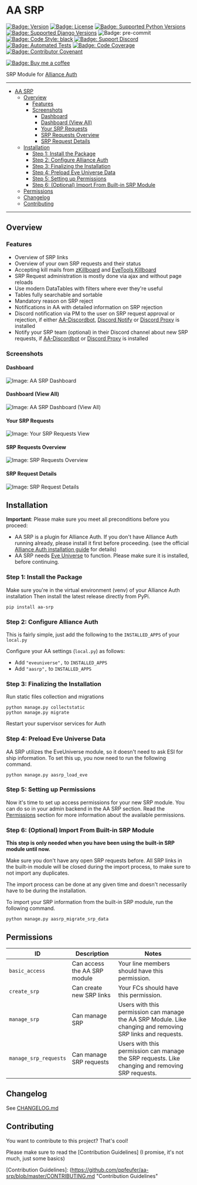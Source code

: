 # AA SRP

[![Badge: Version]][AA SRP on Pypi]
[![Badge: License]][AA SRP License]
[![Badge: Supported Python Versions]][AA SRP on Pypi]
[![Badge: Supported Django Versions]][AA SRP on Pypi]
![Badge: pre-commit]
[![Badge: Code Style: black]][black code formatter documentation]
[![Badge: Support Discord]][Support Discord]
[![Badge: Automated Tests]][Automated Tests on GitHub]
[![Badge: Code Coverage]][AA SRP on Codecov]
[![Badge: Contributor Covenant]][Code of Conduct]

[![Badge: Buy me a coffee]][ppfeufer on ko-fi]

SRP Module for [Alliance Auth]


---

<!-- TOC -->
* [AA SRP](#aa-srp)
  * [Overview](#overview)
    * [Features](#features)
    * [Screenshots](#screenshots)
      * [Dashboard](#dashboard)
      * [Dashboard (View All)](#dashboard-view-all)
      * [Your SRP Requests](#your-srp-requests)
      * [SRP Requests Overview](#srp-requests-overview)
      * [SRP Request Details](#srp-request-details)
  * [Installation](#installation)
    * [Step 1: Install the Package](#step-1-install-the-package)
    * [Step 2: Configure Alliance Auth](#step-2-configure-alliance-auth)
    * [Step 3: Finalizing the Installation](#step-3-finalizing-the-installation)
    * [Step 4: Preload Eve Universe Data](#step-4-preload-eve-universe-data)
    * [Step 5: Setting up Permissions](#step-5-setting-up-permissions)
    * [Step 6: (Optional) Import From Built-in SRP Module](#step-6-optional-import-from-built-in-srp-module)
  * [Permissions](#permissions)
  * [Changelog](#changelog)
  * [Contributing](#contributing)
<!-- TOC -->

---


## Overview

### Features

- Overview of SRP links
- Overview of your own SRP requests and their status
- Accepting kill mails from [zKillboard] and [EveTools Killboard]
- SRP Request administration is mostly done via ajax and without page reloads
- Use modern DataTables with filters where ever they're useful
- Tables fully searchable and sortable
- Mandatory reason on SRP reject
- Notifications in AA with detailed information on SRP rejection
- Discord notification via PM to the user on SRP request approval or rejection, if
  either [AA-Discordbot], [Discord Notify] or [Discord Proxy] is installed
- Notify your SRP team (optional) in their Discord channel about new SRP requests, if
  [AA-Discordbot] or [Discord Proxy] is installed


### Screenshots

#### Dashboard

![Image: AA SRP Dashboard]


#### Dashboard (View All)

![Image: AA SRP Dashboard (View All)]


#### Your SRP Requests

![Image: Your SRP Requests View]


#### SRP Requests Overview

![Image: SRP Requests Overview]


#### SRP Request Details

![Image: SRP Request Details]


## Installation

**Important**: Please make sure you meet all preconditions before you proceed:

- AA SRP is a plugin for Alliance Auth. If you don't have Alliance Auth running
  already, please install it first before proceeding. (see the official
  [Alliance Auth installation guide] for details)
- AA SRP needs [Eve Universe] to function. Please make sure it is installed, before
  continuing.


### Step 1: Install the Package

Make sure you're in the virtual environment (venv) of your Alliance Auth
installation Then install the latest release directly from PyPi.

```shell
pip install aa-srp
```


### Step 2: Configure Alliance Auth

This is fairly simple, just add the following to the `INSTALLED_APPS` of your `local.py`

Configure your AA settings (`local.py`) as follows:

- Add `"eveuniverse",` to `INSTALLED_APPS`
- Add `"aasrp",` to `INSTALLED_APPS`


### Step 3: Finalizing the Installation

Run static files collection and migrations

```shell
python manage.py collectstatic
python manage.py migrate
```

Restart your supervisor services for Auth


### Step 4: Preload Eve Universe Data

AA SRP utilizes the EveUniverse module, so it doesn't need to ask ESI for ship
information. To set this up, you now need to run the following command.

```shell
python manage.py aasrp_load_eve
```

### Step 5: Setting up Permissions

Now it's time to set up access permissions for your new SRP module. You can do so in
your admin backend in the AA SRP section. Read the [Permissions](#permissions)
section for more information about the available permissions.


### Step 6: (Optional) Import From Built-in SRP Module

**This step is only needed when you have been using the built-in SRP module until now.**

Make sure you don't have any open SRP requests before. All SRP links in the built-in
module will be closed during the import process, to make sure to not import any
duplicates.

The import process can be done at any given time and doesn't necessarily have to be
during the installation.

To import your SRP information from the built-in SRP module, run the following command.

```shell
python manage.py aasrp_migrate_srp_data
```


## Permissions

| ID                    | Description                  | Notes                                                                                                       |
|-----------------------|------------------------------|-------------------------------------------------------------------------------------------------------------|
| `basic_access`        | Can access the AA SRP module | Your line members should have this permission.                                                              |
| `create_srp`          | Can create new SRP links     | Your FCs should have this permission.                                                                       |
| `manage_srp`          | Can manage SRP               | Users with this permission can manage the AA SRP Module. Like changing and removing SRP links and requests. |
| `manage_srp_requests` | Can manage SRP requests      | Users with this permission can manage the SRP requests. Like changing and removing SRP requests.            |


## Changelog

See [CHANGELOG.md]


## Contributing

You want to contribute to this project? That's cool!

Please make sure to read the [Contribution Guidelines] (I promise, it's not much,
just some basics)


<!-- Images -->
[Badge: Version]: https://img.shields.io/pypi/v/aa-srp?label=release "Version"
[Badge: License]: https://img.shields.io/github/license/ppfeufer/aa-srp "License"
[Badge: Supported Python Versions]: https://img.shields.io/pypi/pyversions/aa-srp "Supported Python Versions"
[Badge: Supported Django Versions]: https://img.shields.io/pypi/djversions/aa-srp?label=django "Supported Django Versions"
[Badge: pre-commit]: https://img.shields.io/badge/pre--commit-enabled-brightgreen?logo=pre-commit&logoColor=white "pre-commit"
[Badge: Code Style: black]: https://img.shields.io/badge/code%20style-black-000000.svg "Code Style: black"
[Badge: Support Discord]: https://img.shields.io/discord/790364535294132234?label=discord "Support Discord"
[Badge: Automated Tests]: https://github.com/ppfeufer/aa-srp/actions/workflows/automated-checks.yml/badge.svg "Automated Tests"
[Badge: Code Coverage]: https://codecov.io/gh/ppfeufer/aa-srp/branch/master/graph/badge.svg "Code Coverage"
[Badge: Contributor Covenant]: https://img.shields.io/badge/Contributor%20Covenant-2.1-4baaaa.svg "Contributor Covenant"
[Badge: Buy me a coffee]: https://ko-fi.com/img/githubbutton_sm.svg "Buy me a coffee"

[Image: AA SRP Dashboard]: https://raw.githubusercontent.com/ppfeufer/aa-srp/master/aasrp/docs/screenshots/aa-srp-dashboard.jpg "AA SRP Dashboard"
[Image: AA SRP Dashboard (View All)]: https://raw.githubusercontent.com/ppfeufer/aa-srp/master/aasrp/docs/screenshots/aa-srp-dashboard-view-all.jpg "AA SRP Dashboard (View All)"
[Image: Your SRP Requests View]: https://raw.githubusercontent.com/ppfeufer/aa-srp/master/aasrp/docs/screenshots/aa-srp-your-requests.jpg "Your SRP Requests View"
[Image: SRP Requests Overview]: https://raw.githubusercontent.com/ppfeufer/aa-srp/master/aasrp/docs/screenshots/aa-srp-requests-overview.jpg "SRP Requests Overview"
[Image: SRP Request Details]: https://raw.githubusercontent.com/ppfeufer/aa-srp/master/aasrp/docs/screenshots/aa-srp-request-details.jpg "SRP Request Details"

<!-- Links -->
[AA SRP on Pypi]: https://pypi.org/project/aa-srp/
[AA SRP on Codecov]: https://codecov.io/gh/ppfeufer/aa-srp
[AA SRP License]: https://github.com/ppfeufer/aa-srp/blob/master/LICENSE
[black code formatter documentation]: http://black.readthedocs.io/en/latest/
[Support Discord]: https://discord.gg/zmh52wnfvM
[Automated Tests on GitHub]: https://github.com/ppfeufer/aa-srp/actions/workflows/automated-checks.yml
[Code of Conduct]: https://github.com/ppfeufer/aa-srp/blob/master/CODE_OF_CONDUCT.md
[ppfeufer on ko-fi]: https://ko-fi.com/N4N8CL1BY

[Alliance Auth]: https://gitlab.com/allianceauth/allianceauth "Alliance Auth"
[Alliance Auth installation guide]: https://allianceauth.readthedocs.io/en/latest/installation/allianceauth.html "Alliance Auth installation guide"
[zKillboard]: https://zkillboard.com/ "zKillboard"
[EveTools Killboard]: https://kb.evetools.org/ "EveTools Killboard"
[AA-Discordbot]: https://github.com/pvyParts/allianceauth-discordbot "AA-Discordbot"
[Discord Notify]: https://gitlab.com/ErikKalkoken/aa-discordnotify "Discord Notify"
[Discord Proxy]: https://gitlab.com/ErikKalkoken/discordproxy "Discord Proxy"
[Eve Universe]: https://gitlab.com/ErikKalkoken/django-eveuniverse "Eve Universe"
[CHANGELOG.md]: https://github.com/ppfeufer/aa-srp/blob/master/CHANGELOG.md "CHANGELOG.md"
[Contribution Guidelines]: (https://github.com/ppfeufer/aa-srp/blob/master/CONTRIBUTING.md "Contribution Guidelines"
